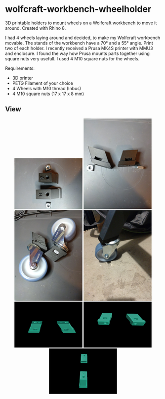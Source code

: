 # wolfcraft-workbench-wheelholder
3D printable holders to mount wheels on a Wolfcraft workbench to move it around. Created with Rhino 8.

I had 4 wheels laying around and decided, to make my Wolfcraft workbench movable. 
The stands of the workbench have a 70° and a 55° angle. Print two of each holder. I recently received a 
Prusa MK4S printer with MMU3 and enclosure. I found the way how Prusa mounts parts together using square nuts
very usefull. I used 4 M10 square nuts for the wheels.

Requirements:
* 3D printer 
* PETG Filament of your choice
* 4 Wheels with M10 thread (Inbus)
* 4 M10 square nuts (17 x 17 x 8 mm)


## View
<p align="center">
<img src="IMG_20241101_124231.jpg" width="220"> 
<img src="IMG_20241101_124242.jpg" width="220">
<img src="IMG_20241101_124950.jpg" width="220">
<img src="IMG_20241101_195721.jpg" width="220">
<img src="ViewCapture20241103_095833.png" width="220">
<img src="ViewCapture20241103_095906.png" width="220">
<img src="ViewCapture20241103_095928.png" width="220">
</p>  


